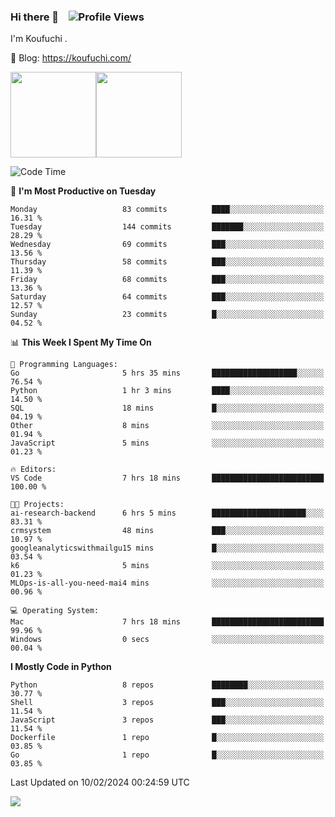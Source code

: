 ### Hi there 👋 &nbsp;&nbsp; ![Profile Views](https://komarev.com/ghpvc/?username=Koufuchi&base=200)

I'm Koufuchi . 

📔 Blog: <https://koufuchi.com/>

<img align="" height="137px" src="https://github-readme-stats-seven-nu-30.vercel.app/api?username=Koufuchi&hide=issues,contribs&show_icons=true&line_height=21&theme=radical&locale=en" /><img align="" height="137px" src="https://github-readme-stats-seven-nu-30.vercel.app/api/top-langs/?username=Koufuchi&layout=compact&hide=blade,html,css,pug,scss&theme=radical&locale=en" />

<!--START_SECTION:waka-->
![Code Time](http://img.shields.io/badge/Code%20Time-356%20hrs%206%20mins-blue)

📅 **I'm Most Productive on Tuesday** 

```text
Monday                   83 commits          ████░░░░░░░░░░░░░░░░░░░░░   16.31 % 
Tuesday                  144 commits         ███████░░░░░░░░░░░░░░░░░░   28.29 % 
Wednesday                69 commits          ███░░░░░░░░░░░░░░░░░░░░░░   13.56 % 
Thursday                 58 commits          ███░░░░░░░░░░░░░░░░░░░░░░   11.39 % 
Friday                   68 commits          ███░░░░░░░░░░░░░░░░░░░░░░   13.36 % 
Saturday                 64 commits          ███░░░░░░░░░░░░░░░░░░░░░░   12.57 % 
Sunday                   23 commits          █░░░░░░░░░░░░░░░░░░░░░░░░   04.52 % 
```


📊 **This Week I Spent My Time On** 

```text
💬 Programming Languages: 
Go                       5 hrs 35 mins       ███████████████████░░░░░░   76.54 % 
Python                   1 hr 3 mins         ████░░░░░░░░░░░░░░░░░░░░░   14.50 % 
SQL                      18 mins             █░░░░░░░░░░░░░░░░░░░░░░░░   04.19 % 
Other                    8 mins              ░░░░░░░░░░░░░░░░░░░░░░░░░   01.94 % 
JavaScript               5 mins              ░░░░░░░░░░░░░░░░░░░░░░░░░   01.23 % 

🔥 Editors: 
VS Code                  7 hrs 18 mins       █████████████████████████   100.00 % 

🐱‍💻 Projects: 
ai-research-backend      6 hrs 5 mins        █████████████████████░░░░   83.31 % 
crmsystem                48 mins             ███░░░░░░░░░░░░░░░░░░░░░░   10.97 % 
googleanalyticswithmailgu15 mins             █░░░░░░░░░░░░░░░░░░░░░░░░   03.54 % 
k6                       5 mins              ░░░░░░░░░░░░░░░░░░░░░░░░░   01.23 % 
MLOps-is-all-you-need-mai4 mins              ░░░░░░░░░░░░░░░░░░░░░░░░░   00.96 % 

💻 Operating System: 
Mac                      7 hrs 18 mins       █████████████████████████   99.96 % 
Windows                  0 secs              ░░░░░░░░░░░░░░░░░░░░░░░░░   00.04 % 
```

**I Mostly Code in Python** 

```text
Python                   8 repos             ████████░░░░░░░░░░░░░░░░░   30.77 % 
Shell                    3 repos             ███░░░░░░░░░░░░░░░░░░░░░░   11.54 % 
JavaScript               3 repos             ███░░░░░░░░░░░░░░░░░░░░░░   11.54 % 
Dockerfile               1 repo              █░░░░░░░░░░░░░░░░░░░░░░░░   03.85 % 
Go                       1 repo              █░░░░░░░░░░░░░░░░░░░░░░░░   03.85 % 
```




 Last Updated on 10/02/2024 00:24:59 UTC
<!--END_SECTION:waka-->

![](https://hit.yhype.me/github/profile?user_id=46078832)
